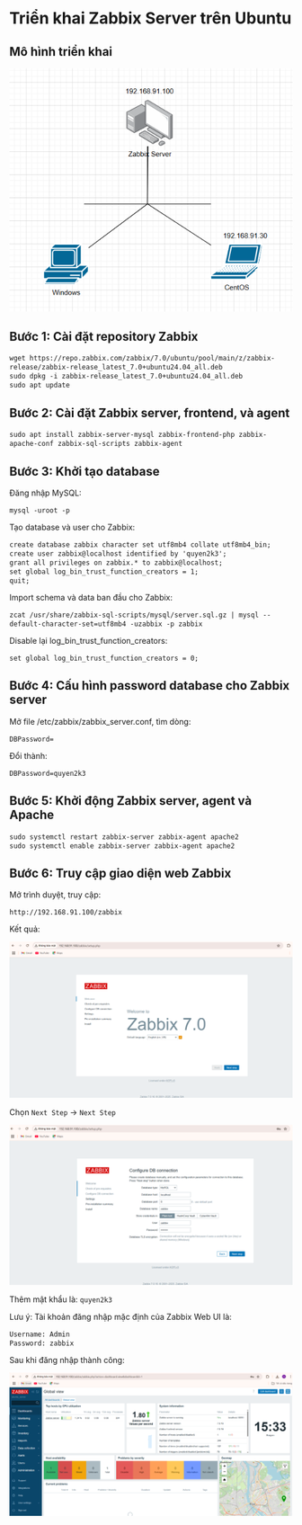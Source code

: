 # Triển khai Zabbix Server trên Ubuntu

## Mô hình triển khai

![fig 1](/QuyenNV/13.Zabbix/images/fig1.png)

## Bước 1: Cài đặt repository Zabbix

    wget https://repo.zabbix.com/zabbix/7.0/ubuntu/pool/main/z/zabbix-release/zabbix-release_latest_7.0+ubuntu24.04_all.deb
    sudo dpkg -i zabbix-release_latest_7.0+ubuntu24.04_all.deb
    sudo apt update

## Bước 2: Cài đặt Zabbix server, frontend, và agent

    sudo apt install zabbix-server-mysql zabbix-frontend-php zabbix-apache-conf zabbix-sql-scripts zabbix-agent

## Bước 3: Khởi tạo database

Đăng nhập MySQL:

    mysql -uroot -p

Tạo database và user cho Zabbix:

    create database zabbix character set utf8mb4 collate utf8mb4_bin;
    create user zabbix@localhost identified by 'quyen2k3';
    grant all privileges on zabbix.* to zabbix@localhost;
    set global log_bin_trust_function_creators = 1;
    quit;

Import schema và data ban đầu cho Zabbix:

    zcat /usr/share/zabbix-sql-scripts/mysql/server.sql.gz | mysql --default-character-set=utf8mb4 -uzabbix -p zabbix

Disable lại log_bin_trust_function_creators:

    set global log_bin_trust_function_creators = 0;

## Bước 4: Cấu hình password database cho Zabbix server

Mở file /etc/zabbix/zabbix_server.conf, tìm dòng:

    DBPassword=

Đổi thành: 

    DBPassword=quyen2k3

## Bước 5: Khởi động Zabbix server, agent và Apache

    sudo systemctl restart zabbix-server zabbix-agent apache2
    sudo systemctl enable zabbix-server zabbix-agent apache2

## Bước 6: Truy cập giao diện web Zabbix

Mở trình duyệt, truy cập:
 
    http://192.168.91.100/zabbix

Kết quả:

![ảnh 5](/QuyenNV/13.Zabbix/images/anh5.png)

Chọn `Next Step` -> `Next Step`

![ảnh 6](/QuyenNV/13.Zabbix/images/anh6.png)

Thêm mật khẩu là: `quyen2k3`

Lưu ý: Tài khoản đăng nhập mặc định của Zabbix Web UI là:

    Username: Admin
    Password: zabbix

Sau khi đăng nhập thành công:

![ảnh 7](/QuyenNV/13.Zabbix/images/anh7.png)

